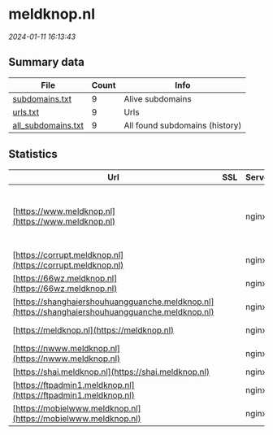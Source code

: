 # meldknop.nl
*2024-01-11 16:13:43*
## Summary data
| File       | Count | Info |
|------------|-------|------|
|[subdomains.txt](/data/meldknop.nl/subdomains.txt)|9|Alive subdomains|
|[urls.txt](/data/meldknop.nl/urls.txt)|9|Urls|
|[all_subdomains.txt](/data/meldknop.nl/all_subdomains.txt)|9|All found subdomains (history)|
## Statistics
| Url | SSL | Server | Cookie | HSTS | CSP | XFO | XXP | RP | Tech |Title |
|------------|-------|------|------|------|------|------|------|------|------|------|
|[https://www.meldknop.nl](https://www.meldknop.nl)| |nginx| |:white_check_mark: | | 1:white_check_mark: | 2:white_check_mark: | 3:white_check_mark: |HSTS MySQL Nginx PHP WordPress Yoast SEO:21.8|Meldknop.nl - Ie...|
|[https://corrupt.meldknop.nl](https://corrupt.meldknop.nl)| |nginx| | | | | | 3:white_check_mark: |Nginx||
|[https://66wz.meldknop.nl](https://66wz.meldknop.nl)| |nginx| | | | | | 3:white_check_mark: |Nginx||
|[https://shanghaiershouhuangguanche.meldknop.nl](https://shanghaiershouhuangguanche.meldknop.nl)| |nginx| | | | | | 3:white_check_mark: |Nginx||
|[https://meldknop.nl](https://meldknop.nl)| |nginx| |:white_check_mark: | | 1:white_check_mark: | 2:white_check_mark: | 3:white_check_mark: |HSTS Nginx||
|[https://nwww.meldknop.nl](https://nwww.meldknop.nl)| |nginx| | | | | | 3:white_check_mark: |Nginx||
|[https://shai.meldknop.nl](https://shai.meldknop.nl)| |nginx| | | | | | 3:white_check_mark: |Nginx||
|[https://ftpadmin1.meldknop.nl](https://ftpadmin1.meldknop.nl)| |nginx| | | | | | 3:white_check_mark: |Nginx||
|[https://mobielwww.meldknop.nl](https://mobielwww.meldknop.nl)| |nginx| | | | | | 3:white_check_mark: |Nginx||
